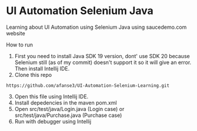 # UI Automation Selenium Java
 Learning about UI Automation using Selenium Java using saucedemo.com website

How to run
1. First you need to install Java SDK 19 version, dont' use SDK 20 because Selenium still (as of my commit) doesn't support it so it will give an error. Then install Intellij IDE.
2. Clone this repo
```
https://github.com/afanse3/UI-Automation-Selenium-Learning.git
```
3. Open this file using Intellij IDE.
4. Install depedencies in the maven pom.xml
5. Open src/test/java/Login.java (Login case) or src/test/java/Purchase.java (Purchase case)
6. Run with debugger using Intellij

